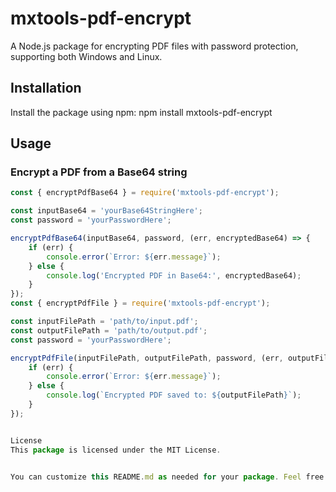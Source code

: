 # mxtools-pdf-encrypt

A Node.js package for encrypting PDF files with password protection, supporting both Windows and Linux.

## Installation

Install the package using npm:
npm install mxtools-pdf-encrypt


## Usage

### Encrypt a PDF from a Base64 string

```javascript
const { encryptPdfBase64 } = require('mxtools-pdf-encrypt');

const inputBase64 = 'yourBase64StringHere';
const password = 'yourPasswordHere';

encryptPdfBase64(inputBase64, password, (err, encryptedBase64) => {
    if (err) {
        console.error(`Error: ${err.message}`);
    } else {
        console.log('Encrypted PDF in Base64:', encryptedBase64);
    }
});
const { encryptPdfFile } = require('mxtools-pdf-encrypt');

const inputFilePath = 'path/to/input.pdf';
const outputFilePath = 'path/to/output.pdf';
const password = 'yourPasswordHere';

encryptPdfFile(inputFilePath, outputFilePath, password, (err, outputFilePath) => {
    if (err) {
        console.error(`Error: ${err.message}`);
    } else {
        console.log(`Encrypted PDF saved to: ${outputFilePath}`);
    }
});


License
This package is licensed under the MIT License.


You can customize this README.md as needed for your package. Feel free to add more details, usage examples, or any other information you find relevant.
